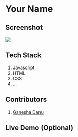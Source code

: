 # Your Name

## Screenshot
![](https://gfycat.com/academichappygoluckycoqui)

## Tech Stack
1. Javascript
2. HTML
3. CSS
4. ...

## Contributors

1. [Ganesha Danu](github.com/blinfoldking)

## Live Demo  (Optional)
